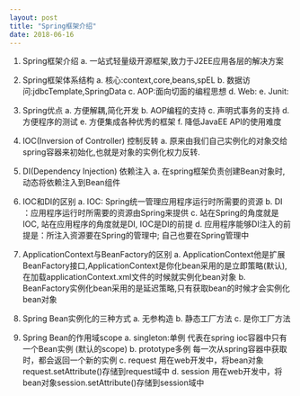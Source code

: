 ```yaml
---
layout: post
title: "Spring框架介绍"
date: 2018-06-16
---
```


1. Spring框架介绍
	a. 一站式轻量级开源框架,致力于J2EE应用各层的解决方案

2. Spring框架体系结构
	a. 核心:context,core,beans,spEL
	b. 数据访问:jdbcTemplate,SpringData
	c. AOP:面向切面的编程思想
	d. Web:
	e. Junit:
	
3. Spring优点
	a. 方便解耦,简化开发
	b. AOP编程的支持
	c. 声明式事务的支持
	d. 方便程序的测试
	e. 方便集成各种优秀的框架
	f. 降低JavaEE API的使用难度
	
4. IOC(Inversion of Controller) 控制反转
	a. 原来由我们自己实例化的对象交给spring容器来初始化,也就是对象的实例化权力反转.

5. DI(Dependency Injection) 依赖注入
	a. 在spring框架负责创建Bean对象时,动态将依赖注入到Bean组件

6. IOC和DI的区别
	a. IOC: Spring统一管理应用程序运行时所需要的资源
	b. DI ：应用程序运行时所需要的资源由Spring来提供
	c. 站在Spring的角度就是IOC, 站在应用程序的角度就是DI, IOC是DI的前提
	d. 应用程序能够DI注入的前提是：所注入资源要在Spring的管理中; 自己也要在Spring管理中
	
7. ApplicationContext与BeanFactory的区别
	a. ApplicationContext他是扩展BeanFactory接口,ApplicationContext是你化bean采用的是立即策略(默认),在加载applicationContext.xml文件的时候就实例化bean对象
	b. BeanFactory实例化bean采用的是延迟策略,只有获取bean的时候才会实例化bean对象

8. Spring Bean实例化的三种方式
	a. 无参构造
	b. 静态工厂方法
	c. 是你工厂方法

9. Spring Bean的作用域scope
	a. singleton:单例 代表在spring ioc容器中只有一个Bean实例 (默认的scope)
	b. prototype多例 每一次从spring容器中获取时，都会返回一个新的实例
	c. request 用在web开发中，将bean对象request.setAttribute()存储到request域中
	d. session 用在web开发中，将bean对象session.setAttribute()存储到session域中
	
